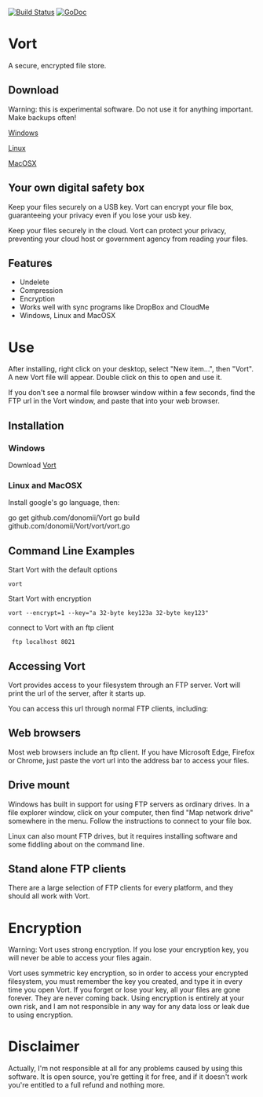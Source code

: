 [![Build Status](https://travis-ci.org/donomii/Vort.svg?branch=master)](https://travis-ci.org/donomii/Vort)
[![GoDoc](https://godoc.org/github.com/donomii/Vort?status.svg)](https://godoc.org/github.com/donomii/Vort)

# Vort

A secure, encrypted file store.

## Download

Warning:  this is experimental software.  Do not use it for anything important.  Make backups often!

[Windows](https://github.com/donomii/Vort/releases)

[Linux](https://github.com/donomii/Vort/releases)

[MacOSX](https://github.com/donomii/Vort/releases)

## Your own digital safety box

Keep your files securely on a USB key. Vort can encrypt your file box, guaranteeing your privacy even if you lose your usb key.

Keep your files securely in the cloud. Vort can protect your privacy, preventing your cloud host or government agency from reading your files.

## Features

* Undelete
* Compression
* Encryption
* Works well with sync programs like DropBox and CloudMe
* Windows, Linux and MacOSX

# Use

After installing, right click on your desktop, select "New item...", then "Vort".  A new Vort file will appear.  Double click on this to open and use it.

If you don't see a normal file browser window within a few seconds, find the FTP url in the Vort window, and paste that into your web browser.

## Installation

### Windows

Download [Vort](https://github.com/donomii/Vort/releases)

### Linux and MacOSX

Install google's go language, then:

go get github.com/donomii/Vort
go build github.com/donomii/Vort/vort/vort.go


## Command Line Examples

Start Vort with the default options

    vort

Start Vort with encryption

    vort --encrypt=1 --key="a 32-byte key123a 32-byte key123"
    
 connect to Vort with an ftp client
 
     ftp localhost 8021

## Accessing Vort

Vort provides access to your filesystem through an FTP server. Vort will print the url of the server, after it starts up.

You can access this url through normal FTP clients, including:

## Web browsers

Most web browsers include an ftp client. If you have Microsoft Edge, Firefox or Chrome, just paste the vort url into the address bar to access your files.

## Drive mount

Windows has built in support for using FTP servers as ordinary drives. In a file explorer window, click on your computer, then find "Map network drive" somewhere in the menu. Follow the instructions to connect to your file box.

Linux can also mount FTP drives, but it requires installing software and some fiddling about on the command line.

## Stand alone FTP clients

There are a large selection of FTP clients for every platform, and they should all work with Vort.

# Encryption

Warning: Vort uses strong encryption. If you lose your encryption key, you will never be able to access your files again.

Vort uses symmetric key encryption, so in order to access your encrypted filesystem, you must remember the key you created, and type it in every time you open Vort. If you forget or lose your key, all your files are gone forever. They are never coming back. Using encryption is entirely at your own risk, and I am not responsible in any way for any data loss or leak due to using encryption.

# Disclaimer

Actually, I'm not responsible at all for any problems caused by using this software. It is open source, you're getting it for free, and if it doesn't work you're entitled to a full refund and nothing more.
